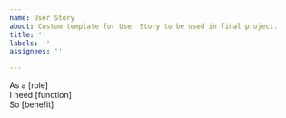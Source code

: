 ```yaml
---
name: User Story
about: Custom template for User Story to be used in final project.
title: ''
labels: ''
assignees: ''

---
```


As a [role]  
I need [function]  
So [benefit]
